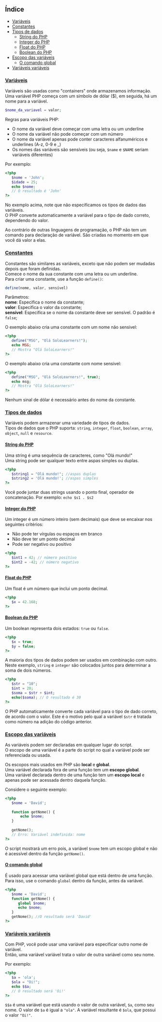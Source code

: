 ## Índice
- [Variáveis](#variáveis)
- [Constantes](#constantes)
- [Tipos de dados](#tipos-de-dados)
   - [String do PHP](#string-do-php)
   - [Integer do PHP](#integer-do-php)
   - [Float do PHP](#float-do-php)
   - [Boolean do PHP](#boolean-do-php)
- [Escopo das variáveis](#escopo-das-variáveis)
   - [O comando global](#o-comando-global)
- [Variáveis variáveis](#variáveis-variáveis)

### [Variáveis](#índice)
Variáveis são usadas como "containers" onde armazenamos informação.<br>
Uma variável PHP começa com um símbolo de dólar ($), em seguida, há um nome para a variável.

```php
$nome_da_variavel = valor;
```

Regras para variáveis PHP:
* O nome da variável deve começar com uma letra ou um underline
* O nome da variável não pode começar com um número
* O nome da variável apenas pode conter caracteres alfanuméricos e underlines (A-z, 0-9 e _)
* Os nomes das variáveis são sensíveis (ou seja, `$name` e `$NAME` seriam variáveis diferentes)

Por exemplo:

```php
<?php
   $nome = 'John';
   $idade = 25;
   echo $nome;
   // O resultado é 'John'
?>
```

No exemplo acima, note que não especificamos os tipos de dados das variáveis.<br>
O PHP converte automaticamente a variável para o tipo de dado correto, dependendo do valor.

Ao contrário de outras linguagens de programação, o PHP não tem um comando para declaração de variável. São criadas no momento em que você dá valor a elas.

### [Constantes](#índice)
Constantes são similares as variáveis, exceto que não podem ser mudadas depois que foram definidas.<br>
Comece o nome da sua constante com uma letra ou um underline.<br>
Para criar uma constante, use a função `define()`:

```php
define(nome, valor, sensível)
```

Parâmetros:<br>
__nome__: Especifica o nome da constante;<br>
__valor__: Especifica o valor da constante;<br>
__sensível__: Especifica se o nome da constante deve ser sensível. O padrão é `false`;

O exemplo abaixo cria uma constante com um nome não sensivel:

```php
<?php  
   define("MSG", "Olá SoloLearners!");  
   echo MSG;
   // Mostra "Olá SoloLearners!"  
?>
```

O exemplo abaixo cria uma constante com nome sensivel:

```php
<?php  
   define("MSG", "Olá SoloLearners!", true);  
   echo msg;
   // Mostra "Olá SoloLearners!"  
?>
```

Nenhum sinal de dólar é necessário antes do nome da constante.

### [Tipos de dados](#índice)
Variáveis podem armazenar uma variedade de tipos de dados.<br>
Tipos de dados que o PHP suporta: `string`, `integer`, `float`, `boolean`, `array`, `object`, `null` e `resource`.

#### [String do PHP](#índice)
Uma string é uma sequência de caracteres, como "Olá mundo!"<br>
Uma string pode ser qualquer texto entre aspas simples ou duplas.

```php
<?php
   $string1 = "Olá mundo!"; //aspas duplas
   $string2 = 'Olá mundo!'; //aspas simples
?>
```

Você pode juntar duas strings usando o ponto final, operador de concatenação. Por exemplo: `echo $s1 . $s2`

#### [Integer do PHP](#índice)
Um integer é um número inteiro (sem decimais) que deve se encaixar nos seguintes critérios:
* Não pode ter vírgulas ou espaços em branco
* Não deve ter um ponto decimal
* Pode ser negativo ou positivo

```php
<?php
   $int1 = 42; // número positivo
   $int2 = -42; // número negativo
?>
```

#### [Float do PHP](#índice)
Um float é um número que inclui um ponto decimal.

```php
<?php
   $x = 42.168;
?>
```

#### [Boolean do PHP](#índice)
Um boolean representa dois estados: `true` ou `false`.

```php
<?php
   $x = true;
   $y = false;
?>
```

A maioria dos tipos de dados podem ser usados em combinação com outro. Neste exemplo, `string` e `integer` são colocados juntos para determinar a soma de dois números.

```php
<?php
   $str = "10";
   $int = 20;
   $soma = $str + $int;
   echo($soma); // O resultado é 30
?>
```

O PHP automaticamente converte cada variável para o tipo de dado correto, de acordo com o valor. Este é o motivo pelo qual a variável `$str` é tratada como número na adição do código anterior.

### [Escopo das variáveis](#índice)
As variáveis podem ser declaradas em qualquer lugar do script.<br>
O escopo de uma variável é a parte do script no qual a variável pode ser referenciada ou usada.

Os escopos mais usados em PHP são __local__ e __global__.<br>
Uma variável declarada fora de uma função tem um __escopo global__.<br>
Uma variável declarada dentro de uma função tem um __escopo local__ e apenas pode ser acessada dentro daquela função.

Considere o seguinte exemplo:

```php
<?php
   $nome = 'David';
   
   function getNome() {
       echo $nome;
   }
   
   getNome();
   // Erro: Variável indefinida: nome
?>
```

O script mostrará um erro pois, a variável `$nome` tem um escopo global e não é acessível dentro da função `getNome()`.

#### [O comando global](#índice)
É usado para acessar uma variável global que está dentro de uma função.<br>
Para isso, use o comando `global` dentro da função, antes da variável.

```php
<?php
   $nome = 'David';
   function getNome() {
      global $nome;
      echo $nome;
   }
   getNome(); //O resultado será 'David'
?>
```

### [Variáveis variáveis](#índice)
Com PHP, você pode usar uma variável para especificar outro nome de variável.<br>
Então, uma variável variável trata o valor de outra variável como seu nome.

Por exemplo:

```php
<?php
   $a = 'ola';
   $ola = "Oi!";
   echo $$a;
   // O resultado será 'Oi!'
?>
```

`$$a` é uma variável que está usando o valor de outra variável, `$a`, como seu nome. O valor de `$a` é igual a `"ola"`. A variável resultante é `$ola`, que possui o valor `"Oi!"`.
<!--stackedit_data:
eyJoaXN0b3J5IjpbODYyMDg3NjIxXX0=
-->